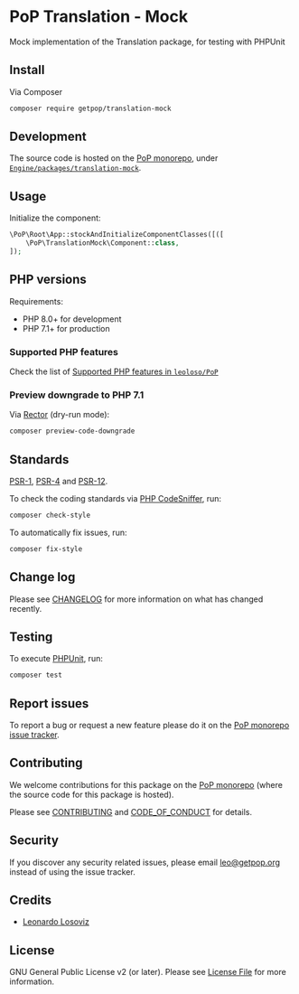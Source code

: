 # PoP Translation - Mock

<!--
[![Build Status][ico-travis]][link-travis]
[![Quality Score][ico-code-quality]][link-code-quality]
[![Software License][ico-license]](LICENSE.md)
[![Latest Version on Packagist][ico-version]][link-packagist]
[![Coverage Status][ico-scrutinizer]][link-scrutinizer]
[![Total Downloads][ico-downloads]][link-downloads]
-->

Mock implementation of the Translation package, for testing with PHPUnit

## Install

Via Composer

``` bash
composer require getpop/translation-mock
```

## Development

The source code is hosted on the [PoP monorepo](https://github.com/leoloso/PoP), under [`Engine/packages/translation-mock`](https://github.com/leoloso/PoP/tree/master/layers/Engine/packages/translation-mock).

## Usage

Initialize the component:

``` php
\PoP\Root\App::stockAndInitializeComponentClasses([([
    \PoP\TranslationMock\Component::class,
]);
```

## PHP versions

Requirements:

- PHP 8.0+ for development
- PHP 7.1+ for production

### Supported PHP features

Check the list of [Supported PHP features in `leoloso/PoP`](https://github.com/leoloso/PoP/blob/master/docs/supported-php-features.md)

### Preview downgrade to PHP 7.1

Via [Rector](https://github.com/rectorphp/rector) (dry-run mode):

```bash
composer preview-code-downgrade
```

## Standards

[PSR-1](https://www.php-fig.org/psr/psr-1), [PSR-4](https://www.php-fig.org/psr/psr-4) and [PSR-12](https://www.php-fig.org/psr/psr-12).

To check the coding standards via [PHP CodeSniffer](https://github.com/squizlabs/PHP_CodeSniffer), run:

``` bash
composer check-style
```

To automatically fix issues, run:

``` bash
composer fix-style
```

## Change log

Please see [CHANGELOG](CHANGELOG.md) for more information on what has changed recently.

## Testing

To execute [PHPUnit](https://phpunit.de/), run:

``` bash
composer test
```

## Report issues

To report a bug or request a new feature please do it on the [PoP monorepo issue tracker](https://github.com/leoloso/PoP/issues).

## Contributing

We welcome contributions for this package on the [PoP monorepo](https://github.com/leoloso/PoP) (where the source code for this package is hosted).

Please see [CONTRIBUTING](CONTRIBUTING.md) and [CODE_OF_CONDUCT](CODE_OF_CONDUCT.md) for details.

## Security

If you discover any security related issues, please email leo@getpop.org instead of using the issue tracker.

## Credits

- [Leonardo Losoviz][link-author]

## License

GNU General Public License v2 (or later). Please see [License File](LICENSE.md) for more information.

[ico-version]: https://img.shields.io/packagist/v/getpop/translation-mock.svg?style=flat-square
[ico-license]: https://img.shields.io/badge/license-GPLv2-brightgreen.svg?style=flat-square
[ico-travis]: https://img.shields.io/travis/getpop/translation-mock/master.svg?style=flat-square
[ico-scrutinizer]: https://img.shields.io/scrutinizer/coverage/g/getpop/translation-mock.svg?style=flat-square
[ico-code-quality]: https://img.shields.io/scrutinizer/g/getpop/translation-mock.svg?style=flat-square
[ico-downloads]: https://img.shields.io/packagist/dt/getpop/translation-mock.svg?style=flat-square

[link-packagist]: https://packagist.org/packages/getpop/translation-mock
[link-travis]: https://travis-ci.org/getpop/translation-mock
[link-scrutinizer]: https://scrutinizer-ci.com/g/getpop/translation-mock/code-structure
[link-code-quality]: https://scrutinizer-ci.com/g/getpop/translation-mock
[link-downloads]: https://packagist.org/packages/getpop/translation-mock
[link-contributors]: ../../../../../../contributors
[link-author]: https://github.com/leoloso
